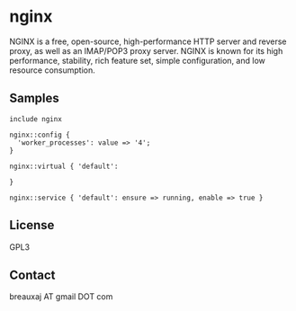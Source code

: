nginx
=====

NGINX is a free, open-source, high-performance HTTP server and reverse proxy,
as well as an IMAP/POP3 proxy server. NGINX is known for its high performance,
stability, rich feature set, simple configuration, and low resource consumption.

Samples
-------
```
include nginx
```
```
nginx::config {
  'worker_processes': value => '4';
}
```
```
nginx::virtual { 'default':

}
```
```
nginx::service { 'default': ensure => running, enable => true }
```

License
-------
GPL3

Contact
-------
breauxaj AT gmail DOT com
